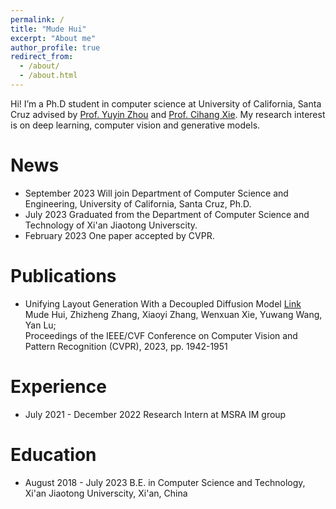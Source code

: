 ```yaml
---
permalink: /
title: "Mude Hui"
excerpt: "About me"
author_profile: true
redirect_from: 
  - /about/
  - /about.html
---
```


Hi! I’m a Ph.D student in computer science at University of California, Santa Cruz advised by [Prof. Yuyin Zhou](https://yuyinzhou.github.io/) and [Prof. Cihang Xie](https://cihangxie.github.io/). My research interest is on deep learning, computer vision and generative models.

News
======

+ September 2023 Will join Department of Computer Science and Engineering, University of California, Santa Cruz, Ph.D.
+ July 2023 Graduated from the Department of Computer Science and Technology of Xi'an Jiaotong Universcity.
+ February 2023 One paper accepted by CVPR.

Publications 
======
+ Unifying Layout Generation With a Decoupled Diffusion Model  [Link](https://openaccess.thecvf.com/content/CVPR2023/papers/Hui_Unifying_Layout_Generation_With_a_Decoupled_Diffusion_Model_CVPR_2023_paper.pdf)
Mude Hui, Zhizheng Zhang, Xiaoyi Zhang, Wenxuan Xie, Yuwang Wang, Yan Lu;  
Proceedings of the IEEE/CVF Conference on Computer Vision and Pattern Recognition (CVPR), 2023, pp. 1942-1951

Experience
======
+ July 2021 - December 2022 Research Intern at MSRA IM group

Education
======
+ August 2018 - July 2023 B.E. in Computer Science and Technology, Xi'an Jiaotong Universcity, Xi'an, China